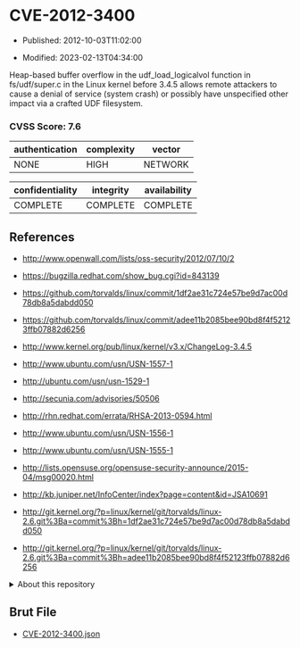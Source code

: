 # CVE-2012-3400

- Published: 2012-10-03T11:02:00

- Modified: 2023-02-13T04:34:00

Heap-based buffer overflow in the udf_load_logicalvol function in fs/udf/super.c in the Linux kernel before 3.4.5 allows remote attackers to cause a denial of service (system crash) or possibly have unspecified other impact via a crafted UDF filesystem.

### CVSS Score: **7.6**

| authentication | complexity | vector |
| --- | --- | --- |
| NONE | HIGH | NETWORK |

| confidentiality | integrity | availability |
| --- | --- | --- |
| COMPLETE | COMPLETE | COMPLETE |

## References

* http://www.openwall.com/lists/oss-security/2012/07/10/2

* https://bugzilla.redhat.com/show_bug.cgi?id=843139

* https://github.com/torvalds/linux/commit/1df2ae31c724e57be9d7ac00d78db8a5dabdd050

* https://github.com/torvalds/linux/commit/adee11b2085bee90bd8f4f52123ffb07882d6256

* http://www.kernel.org/pub/linux/kernel/v3.x/ChangeLog-3.4.5

* http://www.ubuntu.com/usn/USN-1557-1

* http://ubuntu.com/usn/usn-1529-1

* http://secunia.com/advisories/50506

* http://rhn.redhat.com/errata/RHSA-2013-0594.html

* http://www.ubuntu.com/usn/USN-1556-1

* http://www.ubuntu.com/usn/USN-1555-1

* http://lists.opensuse.org/opensuse-security-announce/2015-04/msg00020.html

* http://kb.juniper.net/InfoCenter/index?page=content&id=JSA10691

* http://git.kernel.org/?p=linux/kernel/git/torvalds/linux-2.6.git%3Ba=commit%3Bh=1df2ae31c724e57be9d7ac00d78db8a5dabdd050

* http://git.kernel.org/?p=linux/kernel/git/torvalds/linux-2.6.git%3Ba=commit%3Bh=adee11b2085bee90bd8f4f52123ffb07882d6256

<details>
<summary>About this repository</summary> 

  This repository is part of the project [Live Hack CVE](https://github.com/Live-Hack-CVE). Main website can be found [www.live-hack.org](https://www.live-hack.org) 
  
  Made by [Sn0wAlice](https://github.com/Sn0wAlice) for the people that care about security and need to have a feed of the latest CVEs. Hope you enjoy it, don't forget to star the repo and follow me on [Twitter](https://twitter.com/Sn0wAlice) and [Github](https://github.com/Sn0wAlice). And that is my [personnal website](https://www.alice-snow.me/)

  - [Home Page](https://github.com/Live-Hack-CVE)
  - [Framework](https://github.com/Live-Hack-CVE/cve-framework)
  - [CVE database](https://github.com/Live-Hack-CVE/full_database)
  - [Changelog](https://github.com/Live-Hack-CVE/Changelog)
</details>

## Brut File

* [CVE-2012-3400.json](https://raw.githubusercontent.com/Live-Hack-CVE/full_database/main/cves/2012/CVE-2012-3400.json)


